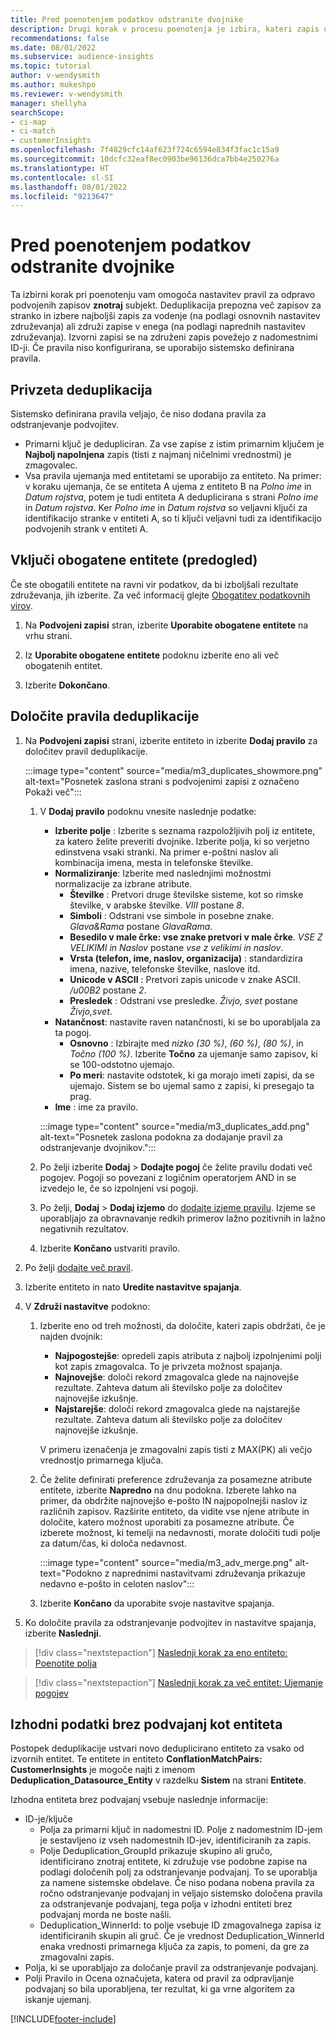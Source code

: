 ```yaml
---
title: Pred poenotenjem podatkov odstranite dvojnike
description: Drugi korak v procesu poenotenja je izbira, kateri zapis obdržati, ko so najdeni dvojniki.
recommendations: false
ms.date: 08/01/2022
ms.subservice: audience-insights
ms.topic: tutorial
author: v-wendysmith
ms.author: mukeshpo
ms.reviewer: v-wendysmith
manager: shellyha
searchScope:
- ci-map
- ci-match
- customerInsights
ms.openlocfilehash: 7f4829cfc14af623f724c6594e834f3fac1c15a9
ms.sourcegitcommit: 10dcfc32eaf8ec0903be96136dca7bb4e250276a
ms.translationtype: HT
ms.contentlocale: sl-SI
ms.lasthandoff: 08/01/2022
ms.locfileid: "9213647"
---
```

# <a name="remove-duplicates-before-unifying-data"></a>Pred poenotenjem podatkov odstranite dvojnike

Ta izbirni korak pri poenotenju vam omogoča nastavitev pravil za odpravo podvojenih zapisov **znotraj** subjekt. Deduplikacija prepozna več zapisov za stranko in izbere najboljši zapis za vodenje (na podlagi osnovnih nastavitev združevanja) ali združi zapise v enega (na podlagi naprednih nastavitev združevanja). Izvorni zapisi se na združeni zapis povežejo z nadomestnimi ID-ji. Če pravila niso konfigurirana, se uporabijo sistemsko definirana pravila.

## <a name="default-deduplication"></a>Privzeta deduplikacija

Sistemsko definirana pravila veljajo, če niso dodana pravila za odstranjevanje podvojitev.

- Primarni ključ je dedupliciran.
  Za vse zapise z istim primarnim ključem je **Najbolj napolnjena** zapis (tisti z najmanj ničelnimi vrednostmi) je zmagovalec.
- Vsa pravila ujemanja med entitetami se uporabijo za entiteto.
  Na primer: v koraku ujemanja, če se entiteta A ujema z entiteto B na *Polno ime* in *Datum rojstva*, potem je tudi entiteta A deduplicirana s strani *Polno ime* in *Datum rojstva*. Ker *Polno ime* in *Datum rojstva* so veljavni ključi za identifikacijo stranke v entiteti A, so ti ključi veljavni tudi za identifikacijo podvojenih strank v entiteti A.

## <a name="include-enriched-entities-preview"></a>Vključi obogatene entitete (predogled)

Če ste obogatili entitete na ravni vir podatkov, da bi izboljšali rezultate združevanja, jih izberite. Za več informacij glejte [Obogatitev podatkovnih virov](data-sources-enrichment.md).

1. Na **Podvojeni zapisi** stran, izberite **Uporabite obogatene entitete** na vrhu strani.

1. Iz **Uporabite obogatene entitete** podoknu izberite eno ali več obogatenih entitet.

1. Izberite **Dokončano**.

## <a name="define-deduplication-rules"></a>Določite pravila deduplikacije

1. Na **Podvojeni zapisi** strani, izberite entiteto in izberite **Dodaj pravilo** za določitev pravil deduplikacije.

   :::image type="content" source="media/m3_duplicates_showmore.png" alt-text="Posnetek zaslona strani s podvojenimi zapisi z označeno Pokaži več":::

   1. V **Dodaj pravilo** podoknu vnesite naslednje podatke:
      - **Izberite polje** : Izberite s seznama razpoložljivih polj iz entitete, za katero želite preveriti dvojnike. Izberite polja, ki so verjetno edinstvena vsaki stranki. Na primer e-poštni naslov ali kombinacija imena, mesta in telefonske številke.
      - **Normaliziranje**: Izberite med naslednjimi možnostmi normalizacije za izbrane atribute.
        - **Številke** : Pretvori druge številske sisteme, kot so rimske številke, v arabske številke. *VIII* postane *8*.
        - **Simboli** : Odstrani vse simbole in posebne znake. *Glava&Rama* postane *GlavaRama*.
        - **Besedilo v male črke: vse znake pretvori v male črke**. *VSE Z VELIKIMI in Naslov* postane *vse z velikimi in naslov*.
        - **Vrsta (telefon, ime, naslov, organizacija)** : standardizira imena, nazive, telefonske številke, naslove itd.
        - **Unicode v ASCII** : Pretvori zapis unicode v znake ASCII. */u00B2* postane *2*.
        - **Presledek** : Odstrani vse presledke. *Živjo,   svet* postane *Živjo,svet*.
      - **Natančnost**: nastavite raven natančnosti, ki se bo uporabljala za ta pogoj.
        - **Osnovno** : Izbirajte med *nizko (30 %)*, *(60 %)*, *(80 %)*, in *Točno (100 %)*. Izberite **Točno** za ujemanje samo zapisov, ki se 100-odstotno ujemajo.
        - **Po meri**: nastavite odstotek, ki ga morajo imeti zapisi, da se ujemajo. Sistem se bo ujemal samo z zapisi, ki presegajo ta prag.
      - **Ime** : ime za pravilo.

      :::image type="content" source="media/m3_duplicates_add.png" alt-text="Posnetek zaslona podokna za dodajanje pravil za odstranjevanje dvojnikov.":::

   1. Po želji izberite **Dodaj** > **Dodajte pogoj** če želite pravilu dodati več pogojev. Pogoji so povezani z logičnim operatorjem AND in se izvedejo le, če so izpolnjeni vsi pogoji.

   1. Po želji, **Dodaj** > **Dodaj izjemo** do [dodajte izjeme pravilu](match-entities.md#add-exceptions-to-a-rule). Izjeme se uporabljajo za obravnavanje redkih primerov lažno pozitivnih in lažno negativnih rezultatov.

   1. Izberite **Končano** ustvariti pravilo.

1. Po želji [dodajte več pravil](#define-deduplication-rules).

1. Izberite entiteto in nato **Uredite nastavitve spajanja**.

1. V **Združi nastavitve** podokno:
   1. Izberite eno od treh možnosti, da določite, kateri zapis obdržati, če je najden dvojnik:
      - **Najpogostejše**: opredeli zapis atributa z najbolj izpolnjenimi polji kot zapis zmagovalca. To je privzeta možnost spajanja.
      - **Najnovejše**: določi rekord zmagovalca glede na najnovejše rezultate. Zahteva datum ali številsko polje za določitev najnovejše izkušnje.
      - **Najstarejše**: določi rekord zmagovalca glede na najstarejše rezultate. Zahteva datum ali številsko polje za določitev najnovejše izkušnje.
      
      V primeru izenačenja je zmagovalni zapis tisti z MAX(PK) ali večjo vrednostjo primarnega ključa.
      
   1. Če želite definirati preference združevanja za posamezne atribute entitete, izberite **Napredno** na dnu podokna. Izberete lahko na primer, da obdržite najnovejšo e-pošto IN najpopolnejši naslov iz različnih zapisov. Razširite entiteto, da vidite vse njene atribute in določite, katero možnost uporabiti za posamezne atribute. Če izberete možnost, ki temelji na nedavnosti, morate določiti tudi polje za datum/čas, ki določa nedavnost.

      :::image type="content" source="media/m3_adv_merge.png" alt-text="Podokno z naprednimi nastavitvami združevanja prikazuje nedavno e-pošto in celoten naslov":::

   1. Izberite **Končano** da uporabite svoje nastavitve spajanja.

1. Ko določite pravila za odstranjevanje podvojitev in nastavitve spajanja, izberite **Naslednji**.
  
> [!div class="nextstepaction"]
> [Naslednji korak za eno entiteto: Poenotite polja](merge-entities.md)

> [!div class="nextstepaction"]
> [Naslednji korak za več entitet: Ujemanje pogojev](match-entities.md)

## <a name="deduplication-output-as-an-entity"></a>Izhodni podatki brez podvajanj kot entiteta

Postopek deduplikacije ustvari novo deduplicirano entiteto za vsako od izvornih entitet. Te entitete in entiteto **ConflationMatchPairs: CustomerInsights** je mogoče najti z imenom **Deduplication_Datasource_Entity** v razdelku **Sistem** na strani **Entitete**.

Izhodna entiteta brez podvajanj vsebuje naslednje informacije:

- ID-je/ključe
  - Polja za primarni ključ in nadomestni ID. Polje z nadomestnim ID-jem je sestavljeno iz vseh nadomestnih ID-jev, identificiranih za zapis.
  - Polje Deduplication_GroupId prikazuje skupino ali gručo, identificirano znotraj entitete, ki združuje vse podobne zapise na podlagi določenih polj za odstranjevanje podvajanj. To se uporablja za namene sistemske obdelave. Če niso podana nobena pravila za ročno odstranjevanje podvajanj in veljajo sistemsko določena pravila za odstranjevanje podvajanj, tega polja v izhodni entiteti brez podvajanj morda ne boste našli.
  - Deduplication_WinnerId: to polje vsebuje ID zmagovalnega zapisa iz identificiranih skupin ali gruč. Če je vrednost Deduplication_WinnerId enaka vrednosti primarnega ključa za zapis, to pomeni, da gre za zmagovalni zapis.
- Polja, ki se uporabljajo za določanje pravil za odstranjevanje podvajanj.
- Polji Pravilo in Ocena označujeta, katera od pravil za odpravljanje podvajanj so bila uporabljena, ter rezultat, ki ga vrne algoritem za iskanje ujemanj.

[!INCLUDE[footer-include](includes/footer-banner.md)]
